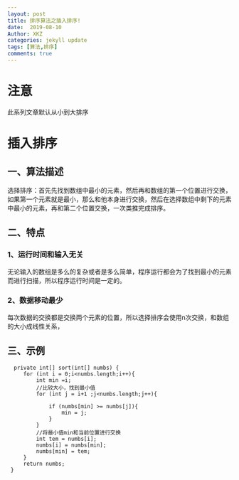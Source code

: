 ```yaml
---
layout: post
title: 排序算法之插入排序!
date:  2019-08-10
Author: XKZ
categories: jekyll update
tags: [算法,排序]
comments: true
---
```

# 注意
此系列文章默认从小到大排序
# 插入排序
## 一、算法描述
选择排序：首先先找到数组中最小的元素，然后再和数组的第一个位置进行交换，如果第一个元素就是最小，那么和他本身进行交换，然后在选择数组中剩下的元素中最小的元素，再和第二个位置交换，一次类推完成排序。
## 二、特点
### 1、运行时间和输入无关
无论输入的数组是多么的复杂或者是多么简单，程序运行都会为了找到最小的元素而进行扫描，所以程序运行时间是一定的。
### 2、数据移动最少
每次数据的交换都是交换两个元素的位置，所以选择排序会使用n次交换，和数组的大小成线性关系，
## 三、示例
      private int[] sort(int[] numbs) {
         for (int i = 0;i<numbs.length;i++){
             int min =i;
             //比较大小，找到最小值
             for (int j = i+1 ;j<numbs.length;j++){
 
                 if (numbs[min] >= numbs[j]){
                     min = j;
                 }
             }
             //将最小值min和当前位置进行交换
             int tem = numbs[i];
             numbs[i] = numbs[min];
             numbs[min] = tem;
         }
         return numbs;
     }
